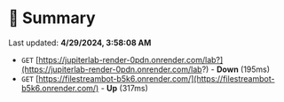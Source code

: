 # 📖 Summary
Last updated: **4/29/2024, 3:58:08 AM**

- `GET` [https://jupiterlab-render-0pdn.onrender.com/lab?](https://jupiterlab-render-0pdn.onrender.com/lab?) - **Down** (195ms)
- `GET` [https://filestreambot-b5k6.onrender.com/](https://filestreambot-b5k6.onrender.com/) - **Up** (317ms)
